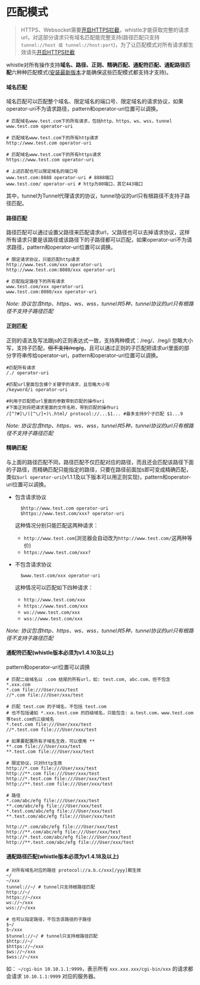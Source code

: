 # 匹配模式

> HTTPS、Websocket需要[开启HTTPS拦截](webui/https.html)，whistle才能获取完整的请求url，对这部分请求只有域名匹配能完整支持(路径匹配只支持`tunnel://host 或 tunnel://host:port`)，为了让匹配模式对所有请求都生效请先[开启HTTPS拦截](webui/https.html)

whistle对所有操作支持**域名、路径、正则、精确匹配、通配符匹配、通配路径匹配**六种种匹配模式([安装最新版本](update.html)才能确保这些匹配模式都支持才支持)。

#### 域名匹配
域名匹配可以匹配整个域名、限定域名的端口号、限定域名的请求协议，如果operator-uri不为请求路径，pattern和operator-uri位置可以调换。

	# 匹配域名www.test.com下的所有请求，包括http、https、ws、wss，tunnel
	www.test.com operator-uri

	# 匹配域名www.test.com下的所有http请求
	http://www.test.com operator-uri

	# 匹配域名www.test.com下的所有https请求
	https://www.test.com operator-uri
	
	# 上述匹配也可以限定域名的端口号
	www.test.com:8888 operator-uri # 8888端口
	www.test.com/ operator-uri # http为80端口，其它443端口

其中，tunnel为Tunnel代理请求的协议，tunnel协议的url只有根路径不支持子路径匹配。

#### 路径匹配

路径匹配可以通过设置父路径来匹配请求url，父路径也可以去掉请求协议，这样所有请求只要是该路径或该路径下的子路径都可以匹配，如果operator-uri不为请求路径，pattern和operator-uri位置可以调换。

	# 限定请求协议，只能匹配http请求
	http://www.test.com/xxx operator-uri
	http://www.test.com:8080/xxx operator-uri
	
	# 匹配指定路径下的所有请求
	www.test.com/xxx operator-uri
	www.test.com:8080/xxx operator-uri
	
*Note: 协议包含http、https、ws、wss，tunnel共5种，tunnel协议的url只有根路径不支持子路径匹配*

#### 正则匹配
正则的语法及写法跟js的正则表达式一致，支持两种模式：/reg/、/reg/i 忽略大小写，支持子匹配，<del>但不支持/reg/g</del>，且可以通过正则的子匹配把请求url里面的部分字符串传给operator-uri，pattern和operator-uri位置可以调换。
	
	#匹配所有请求
	/./ operator-uri

	#匹配url里面包含摸个关键字的请求，且忽略大小写
	/keyword/i operator-uri

	#利用子匹配把url里面的参数带到匹配的操作uri
	#下面正则将把请求里面的文件名称，带到匹配的操作uri
	/[^?#]\/([^\/]+)\.html/ protocol://...$1... #最多支持9个子匹配 $1...9

*Note: 协议包含http、https、ws、wss，tunnel共5种，tunnel协议的url只有根路径不支持子路径匹配*

#### 精确匹配

与上面的路径匹配不同，路径匹配不仅匹配对应的路径，而且还会匹配该路径下面的子路径，而精确匹配只能指定的路径，只要在路径前面加`$`即可变成精确匹配，类似`$url operator-uri`(v1.1.1及以下版本可以用正则实现)，pattern和operator-uri位置可以调换。

- 包含请求协议

		$http://www.test.com operator-uri
		$https://www.test.com/xxx? operator-uri

	这种情况分别只能匹配这两种请求：
	
	- `http://www.test.com`(浏览器会自动改为`http://www.test.com/`这两种等价)
	- `https://www.test.com/xxx?`

- 不包含请求协议

		$www.test.com/xxx operator-uri

	这种情况可以匹配如下四种请求：
	
	- `http://www.test.com/xxx`
	- `https://www.test.com/xxx`
	- `ws://www.test.com/xxx`
	- `wss://www.test.com/xxx`

*Note: 协议包含http、https、ws、wss，tunnel共5种，tunnel协议的url只有根路径不支持子路径匹配*

#### 通配符匹配(whistle版本必须为v1.4.10及以上)
pattern和operator-uri位置可以调换

	# 匹配二级域名以 .com 结尾的所有url，如: test.com, abc.com，但不包含 *.xxx.com
	*.com file:///User/xxx/test
	//*.com file:///User/xxx/test

	# 匹配 test.com 的子域名，不包括 test.com
	# 也不包括诸如 *.xxx.test.com 的四级域名，只能包含: a.test.com，www.test.com 等test.com的三级域名
	*.test.com file:///User/xxx/test
	//*.test.com file:///User/xxx/test

	# 如果要配置所有子域名生效，可以使用 **
	**.com file:///User/xxx/test
	**.test.com file:///User/xxx/test

	# 限定协议，只对http生效
	http://*.com file:///User/xxx/test
	http://**.com file:///User/xxx/test
	http://*.test.com file:///User/xxx/test
	http://**.test.com file:///User/xxx/test

	# 路径
	*.com/abc/efg file:///User/xxx/test
	**.com/abc/efg file:///User/xxx/test
	*.test.com/abc/efg file:///User/xxx/test
	**.test.com/abc/efg file:///User/xxx/test

	http://*.com/abc/efg file:///User/xxx/test
	http://**.com/abc/efg file:///User/xxx/test
	http://*.test.com/abc/efg file:///User/xxx/test
	http://**.test.com/abc/efg file:///User/xxx/test

#### 通配路径匹配(whistle版本必须为v1.4.18及以上)

	# 对所有域名对应的路径 protocol://a.b.c/xxx[/yyy]都生效
	~/
	~/xxx
	tunnel://~/ # tunnel只支持根路径匹配
	http://~/
	https://~/xxx
	ws://~/xxx
	wss://~/xxx

	# 也可以指定路径，不包含该路径的子路径
	$~/
	$~/xxx
	$tunnel://~/ # tunnel只支持根路径匹配
	$http://~/
	$https://~/xxx
	$ws://~/xxx
	$wss://~/xxx

如： `~/cgi-bin 10.10.1.1:9999`，表示所有 `xxx.xxx.xxx/cgi-bin/xxx` 的请求都会请求 `10.10.1.1:9999` 对应的服务器。
